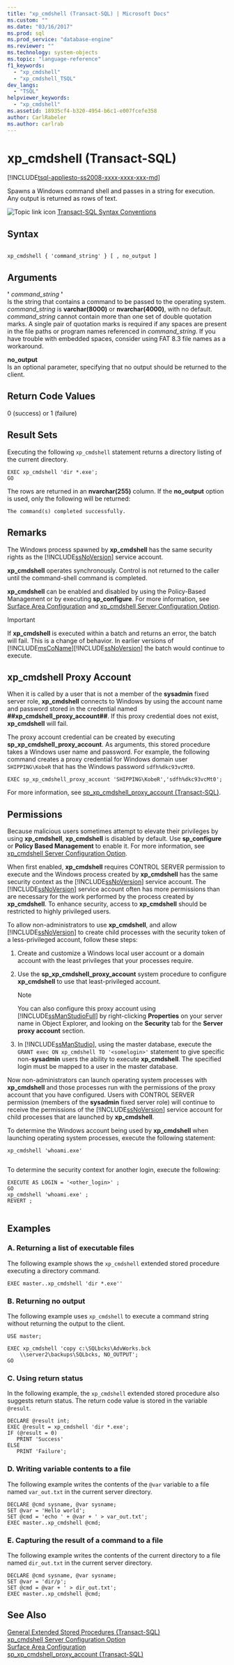 ```yaml
---
title: "xp_cmdshell (Transact-SQL) | Microsoft Docs"
ms.custom: ""
ms.date: "03/16/2017"
ms.prod: sql
ms.prod_service: "database-engine"
ms.reviewer: ""
ms.technology: system-objects
ms.topic: "language-reference"
f1_keywords: 
  - "xp_cmdshell"
  - "xp_cmdshell_TSQL"
dev_langs: 
  - "TSQL"
helpviewer_keywords: 
  - "xp_cmdshell"
ms.assetid: 18935cf4-b320-4954-b6c1-e007fcefe358
author: CarlRabeler
ms.author: carlrab
---
```

# xp_cmdshell (Transact-SQL)
[!INCLUDE[tsql-appliesto-ss2008-xxxx-xxxx-xxx-md](../../includes/tsql-appliesto-ss2008-xxxx-xxxx-xxx-md.md)]

  Spawns a Windows command shell and passes in a string for execution. Any output is returned as rows of text.  
  
 ![Topic link icon](../../database-engine/configure-windows/media/topic-link.gif "Topic link icon") [Transact-SQL Syntax Conventions](../../t-sql/language-elements/transact-sql-syntax-conventions-transact-sql.md)  
  
## Syntax  
  
```  
  
xp_cmdshell { 'command_string' } [ , no_output ]  
```  
  
## Arguments  
 **'** *command_string* **'**  
 Is the string that contains a command to be passed to the operating system. *command_string* is **varchar(8000)** or **nvarchar(4000)**, with no default. *command_string* cannot contain more than one set of double quotation marks. A single pair of quotation marks is required if any spaces are present in the file paths or program names referenced in *command_string*. If you have trouble with embedded spaces, consider using FAT 8.3 file names as a workaround.  
  
 **no_output**  
 Is an optional parameter, specifying that no output should be returned to the client.  
  
## Return Code Values  
 0 (success) or 1 (failure)  
  
## Result Sets  
 Executing the following `xp_cmdshell` statement returns a directory listing of the current directory.  
  
```  
EXEC xp_cmdshell 'dir *.exe';  
GO  
```  
  
 The rows are returned in an **nvarchar(255)** column. If the **no_output** option is used, only the following will be returned:  
  
```  
The command(s) completed successfully.  
```  
  
## Remarks  
 The Windows process spawned by **xp_cmdshell** has the same security rights as the [!INCLUDE[ssNoVersion](../../includes/ssnoversion-md.md)] service account.  
  
 **xp_cmdshell** operates synchronously. Control is not returned to the caller until the command-shell command is completed.  
  
 **xp_cmdshell** can be enabled and disabled by using the Policy-Based Management or by executing **sp_configure**. For more information, see [Surface Area Configuration](../../relational-databases/security/surface-area-configuration.md) and [xp_cmdshell Server Configuration Option](../../database-engine/configure-windows/xp-cmdshell-server-configuration-option.md).  
  
> [!IMPORTANT]
>  If **xp_cmdshell** is executed within a batch and returns an error, the batch will fail. This is a change of behavior. In earlier versions of [!INCLUDE[msCoName](../../includes/msconame-md.md)][!INCLUDE[ssNoVersion](../../includes/ssnoversion-md.md)] the batch would continue to execute.  
  
## xp_cmdshell Proxy Account  
 When it is called by a user that is not a member of the **sysadmin** fixed server role, **xp_cmdshell** connects to Windows by using the account name and password stored in the credential named **##xp_cmdshell_proxy_account##**. If this proxy credential does not exist, **xp_cmdshell** will fail.  
  
 The proxy account credential can be created by executing **sp_xp_cmdshell_proxy_account**. As arguments, this stored procedure takes a Windows user name and password. For example, the following command creates a proxy credential for Windows domain user `SHIPPING\KobeR` that has the Windows password `sdfh%dkc93vcMt0`.  
  
```  
EXEC sp_xp_cmdshell_proxy_account 'SHIPPING\KobeR','sdfh%dkc93vcMt0';  
```  
  
 For more information, see [sp_xp_cmdshell_proxy_account &#40;Transact-SQL&#41;](../../relational-databases/system-stored-procedures/sp-xp-cmdshell-proxy-account-transact-sql.md).  
  
## Permissions  
 Because malicious users sometimes attempt to elevate their privileges by using **xp_cmdshell**, **xp_cmdshell** is disabled by default. Use **sp_configure** or **Policy Based Management** to enable it. For more information, see [xp_cmdshell Server Configuration Option](../../database-engine/configure-windows/xp-cmdshell-server-configuration-option.md).  
  
 When first enabled, **xp_cmdshell** requires CONTROL SERVER permission to execute and the Windows process created by **xp_cmdshell** has the same security context as the [!INCLUDE[ssNoVersion](../../includes/ssnoversion-md.md)] service account. The [!INCLUDE[ssNoVersion](../../includes/ssnoversion-md.md)] service account often has more permissions than are necessary for the work performed by the process created by **xp_cmdshell**. To enhance security, access to **xp_cmdshell** should be restricted to highly privileged users.  
  
 To allow non-administrators to use **xp_cmdshell**, and allow [!INCLUDE[ssNoVersion](../../includes/ssnoversion-md.md)] to create child processes with the security token of a less-privileged account, follow these steps:  
  
1.  Create and customize a Windows local user account or a domain account with the least privileges that your processes require.  
  
2.  Use the **sp_xp_cmdshell_proxy_account** system procedure to configure **xp_cmdshell** to use that least-privileged account.  
  
    > [!NOTE]  
    >  You can also configure this proxy account using [!INCLUDE[ssManStudioFull](../../includes/ssmanstudiofull-md.md)] by right-clicking **Properties** on your server name in Object Explorer, and looking on the **Security** tab for the **Server proxy account** section.  
  
3.  In [!INCLUDE[ssManStudio](../../includes/ssmanstudio-md.md)], using the master database, execute the `GRANT exec ON xp_cmdshell TO '<somelogin>'` statement to give specific non-**sysadmin** users the ability to execute **xp_cmdshell**. The specified login must be mapped to a user in the master database.  
  
 Now non-administrators can launch operating system processes with **xp_cmdshell** and those processes run with the permissions of the proxy account that you have configured. Users with CONTROL SERVER permission (members of the **sysadmin** fixed server role) will continue to receive the permissions of the [!INCLUDE[ssNoVersion](../../includes/ssnoversion-md.md)] service account for child processes that are launched by **xp_cmdshell**.  
  
 To determine the Windows account being used by **xp_cmdshell** when launching operating system processes, execute the following statement:  
  
```  
xp_cmdshell 'whoami.exe'  
  
```  
  
 To determine the security context for another login, execute the following:  
  
```  
EXECUTE AS LOGIN = '<other_login>' ;  
GO  
xp_cmdshell 'whoami.exe' ;  
REVERT ;  
  
```  
  
## Examples  
  
### A. Returning a list of executable files  
 The following example shows the `xp_cmdshell` extended stored procedure executing a directory command.  
  
```  
EXEC master..xp_cmdshell 'dir *.exe''  
```  
  
### B. Returning no output  
 The following example uses `xp_cmdshell` to execute a command string without returning the output to the client.  
  
```  
USE master;  
  
EXEC xp_cmdshell 'copy c:\SQLbcks\AdvWorks.bck  
    \\server2\backups\SQLbcks, NO_OUTPUT';  
GO  
```  
  
### C. Using return status  
 In the following example, the `xp_cmdshell` extended stored procedure also suggests return status. The return code value is stored in the variable `@result`.  
  
```  
DECLARE @result int;  
EXEC @result = xp_cmdshell 'dir *.exe';  
IF (@result = 0)  
   PRINT 'Success'  
ELSE  
   PRINT 'Failure';  
```  
  
### D. Writing variable contents to a file  
 The following example writes the contents of the `@var` variable to a file named `var_out.txt` in the current server directory.  
  
```  
DECLARE @cmd sysname, @var sysname;  
SET @var = 'Hello world';  
SET @cmd = 'echo ' + @var + ' > var_out.txt';  
EXEC master..xp_cmdshell @cmd;  
```  
  
### E. Capturing the result of a command to a file  
 The following example writes the contents of the current directory to a file named `dir_out.txt` in the current server directory.  
  
```  
DECLARE @cmd sysname, @var sysname;  
SET @var = 'dir/p';  
SET @cmd = @var + ' > dir_out.txt';  
EXEC master..xp_cmdshell @cmd;  
```  
  
## See Also  
 [General Extended Stored Procedures &#40;Transact-SQL&#41;](../../relational-databases/system-stored-procedures/general-extended-stored-procedures-transact-sql.md)   
 [xp_cmdshell Server Configuration Option](../../database-engine/configure-windows/xp-cmdshell-server-configuration-option.md)   
 [Surface Area Configuration](../../relational-databases/security/surface-area-configuration.md)   
 [sp_xp_cmdshell_proxy_account &#40;Transact-SQL&#41;](../../relational-databases/system-stored-procedures/sp-xp-cmdshell-proxy-account-transact-sql.md)  
  
  
